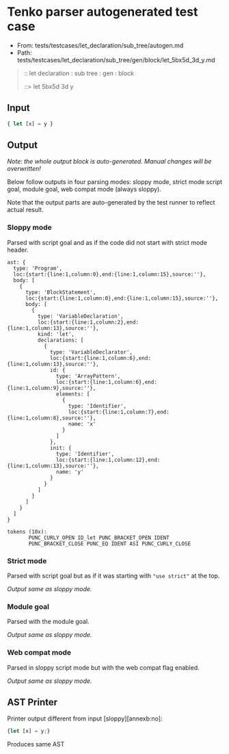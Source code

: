 # Tenko parser autogenerated test case

- From: tests/testcases/let_declaration/sub_tree/autogen.md
- Path: tests/testcases/let_declaration/sub_tree/gen/block/let_5bx5d_3d_y.md

> :: let declaration : sub tree : gen : block
>
> ::> let 5bx5d 3d y

## Input


`````js
{ let [x] = y }
`````

## Output

_Note: the whole output block is auto-generated. Manual changes will be overwritten!_

Below follow outputs in four parsing modes: sloppy mode, strict mode script goal, module goal, web compat mode (always sloppy).

Note that the output parts are auto-generated by the test runner to reflect actual result.

### Sloppy mode

Parsed with script goal and as if the code did not start with strict mode header.

`````
ast: {
  type: 'Program',
  loc:{start:{line:1,column:0},end:{line:1,column:15},source:''},
  body: [
    {
      type: 'BlockStatement',
      loc:{start:{line:1,column:0},end:{line:1,column:15},source:''},
      body: [
        {
          type: 'VariableDeclaration',
          loc:{start:{line:1,column:2},end:{line:1,column:13},source:''},
          kind: 'let',
          declarations: [
            {
              type: 'VariableDeclarator',
              loc:{start:{line:1,column:6},end:{line:1,column:13},source:''},
              id: {
                type: 'ArrayPattern',
                loc:{start:{line:1,column:6},end:{line:1,column:9},source:''},
                elements: [
                  {
                    type: 'Identifier',
                    loc:{start:{line:1,column:7},end:{line:1,column:8},source:''},
                    name: 'x'
                  }
                ]
              },
              init: {
                type: 'Identifier',
                loc:{start:{line:1,column:12},end:{line:1,column:13},source:''},
                name: 'y'
              }
            }
          ]
        }
      ]
    }
  ]
}

tokens (10x):
       PUNC_CURLY_OPEN ID_let PUNC_BRACKET_OPEN IDENT
       PUNC_BRACKET_CLOSE PUNC_EQ IDENT ASI PUNC_CURLY_CLOSE
`````

### Strict mode

Parsed with script goal but as if it was starting with `"use strict"` at the top.

_Output same as sloppy mode._

### Module goal

Parsed with the module goal.

_Output same as sloppy mode._

### Web compat mode

Parsed in sloppy script mode but with the web compat flag enabled.

_Output same as sloppy mode._

## AST Printer

Printer output different from input [sloppy][annexb:no]:

````js
{let [x] = y;}
````

Produces same AST
